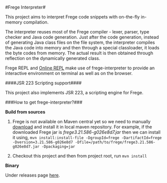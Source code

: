 #Frege Interpreter#

This project aims to interpret Frege code snippets with on-the-fly in-memory compilation.

The interpreter reuses most of the Frege compiler - lexer, parser, type checker and Java code generation.
Just after the code generation, instead of generating Java class files on the file system, the interpreter compiles the Java code into memory and then
through a special classloader, it loads the byte codes from memory. The actual result is then obtained through reflection
on the dynamically generated class.

Frege REPL and [Online REPL](http://try.frege-lang.org/) make use of frege-interpreter to provide an interactive
environment on terminal as well as on the browser.

####JSR 223 Scripting support####

This project also implements JSR 223, a scripting engine for Frege.


###How to get frege-interpreter?###

**Build from sources**

1. Frege is not available on Maven central yet so we need to manually [download](https://github.com/Frege/frege/releases) and install it in local maven repository. For example, if the downloaded Frege jar is *frege3.21.586-g026e8d7.jar* then we can install it using,
   `mvn install:install-file -DgroupId=frege -DartifactId=frege -Dversion=3.21.586-g026e8d7 -Dfile=/path/to/frege/frege3.21.586-g026e8d7.jar -Dpackaging=jar`

2. Checkout this project and then from project root, run ```mvn install```

**Binary** 

Under releases page [here](https://github.com/Frege/frege-interpreter/releases).
